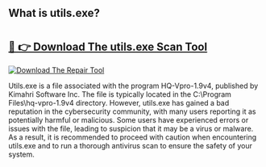 ## What is utils.exe? 

# <h2><a href="https://exedetect.com/download.php?utils.exe">🔗 👉 Download The utils.exe Scan Tool</a></h2>

[![Download The Repair Tool](https://exedetect.com/download-button.jpg)](https://exedetect.com/download.php?utils.exe)

Utils.exe is a file associated with the program HQ-Vpro-1.9v4, published by Kimahri Software Inc. The file is typically located in the C:\Program Files\hq-vpro-1.9v4 directory. However, utils.exe has gained a bad reputation in the cybersecurity community, with many users reporting it as potentially harmful or malicious. Some users have experienced errors or issues with the file, leading to suspicion that it may be a virus or malware. As a result, it is recommended to proceed with caution when encountering utils.exe and to run a thorough antivirus scan to ensure the safety of your system.
